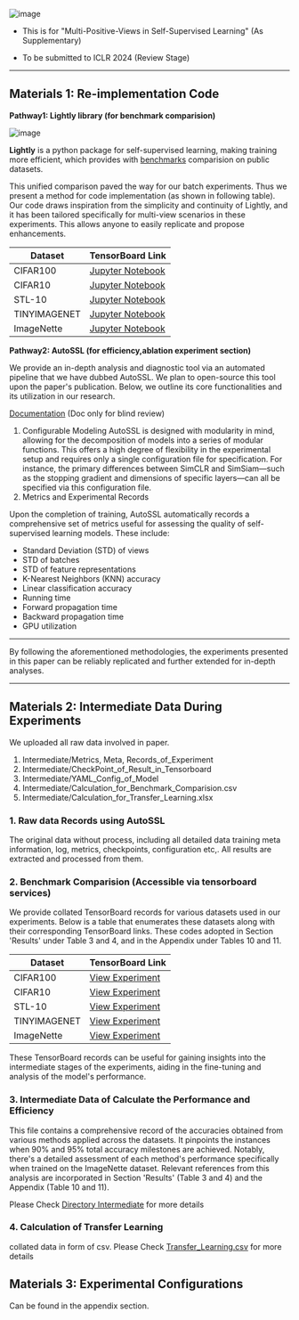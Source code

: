 
![image](https://i.imgur.com/7XNcyMF.png)

- This is for "Multi-Positive-Views in Self-Supervised Learning" (As Supplementary)

- To be submitted to ICLR 2024 (Review Stage)
  
------------------------------------------------

## Materials 1: Re-implementation Code

**Pathway1: Lightly library (for benchmark comparision)**

![image](https://i.imgur.com/R8lgMoc.png)

**Lightly** is a python package for self-supervised learning, making training more efficient, which provides with [benchmarks](https://docs.lightly.ai/self-supervised-learning/getting_started/benchmarks.html#imagenet) comparision on public datasets. 

This unified comparison paved the way for our batch experiments. Thus we present a method for code implementation (as shown in following table). Our code draws inspiration from the simplicity and continuity of Lightly, and it has been tailored specifically for multi-view scenarios in these experiments. This allows anyone to easily replicate and propose enhancements.


| Dataset      | TensorBoard Link |
|--------------|------------------|
| CIFAR100     | [Jupyter Notebook](https://github.com/px39n/Multiple-Positive-View/blob/main/Fast_Reimplement/CIFAR10.ipynb) |
| CIFAR10      | [Jupyter Notebook](https://github.com/px39n/Multiple-Positive-View/blob/main/Fast_Reimplement/CIFAR100.ipynb)  |
| STL-10       | [Jupyter Notebook](https://github.com/px39n/Multiple-Positive-View/blob/main/Fast_Reimplement/ImageNette.ipynb)  |
| TINYIMAGENET | [Jupyter Notebook](https://github.com/px39n/Multiple-Positive-View/blob/main/Fast_Reimplement/STL10.ipynb)  |
| ImageNette   | [Jupyter Notebook](https://github.com/px39n/Multiple-Positive-View/blob/main/Fast_Reimplement/TinyImageNet.ipynb)  |


**Pathway2: AutoSSL (for efficiency,ablation experiment section)**

We provide an in-depth analysis and diagnostic tool via an automated pipeline that we have dubbed AutoSSL. We plan to open-source this tool upon the paper's publication. Below, we outline its core functionalities and its utilization in our research.

[Documentation](https://autossl.gitbook.io/autossl/getting-started/configuration-supported) (Doc only for blind review)

1. Configurable Modeling
AutoSSL is designed with modularity in mind, allowing for the decomposition of models into a series of modular functions. This offers a high degree of flexibility in the experimental setup and requires only a single configuration file for specification. For instance, the primary differences between SimCLR and SimSiam—such as the stopping gradient and dimensions of specific layers—can all be specified via this configuration file.
2. Metrics and Experimental Records

Upon the completion of training, AutoSSL automatically records a comprehensive set of metrics useful for assessing the quality of self-supervised learning models. These include:

- Standard Deviation (STD) of views
- STD of batches
- STD of feature representations
- K-Nearest Neighbors (KNN) accuracy
- Linear classification accuracy
- Running time
- Forward propagation time
- Backward propagation time
- GPU utilization
---

By following the aforementioned methodologies, the experiments presented in this paper can be reliably replicated and further extended for in-depth analyses.

---

## Materials 2: Intermediate Data During Experiments


We uploaded all raw data involved in paper.


1. Intermediate/Metrics, Meta, Records_of_Experiment
2. Intermediate/CheckPoint_of_Result_in_Tensorboard 
3. Intermediate/YAML_Config_of_Model
4. Intermediate/Calculation_for_Benchmark_Comparision.csv
5. Intermediate/Calculation_for_Transfer_Learning.xlsx
 
### 1. Raw data Records using AutoSSL

The original data without process, including all detailed data training meta information, log, metrics, checkpoints, configuration etc,. All results are extracted and processed from them.

### 2. Benchmark Comparision (Accessible via tensorboard services)

We provide collated TensorBoard records for various datasets used in our experiments. Below is a table that enumerates these datasets along with their corresponding TensorBoard links.
These codes adopted in Section 'Results' under Table 3 and 4, and in the Appendix under Tables 10 and 11.

| Dataset      | TensorBoard Link |
|--------------|------------------|
| CIFAR100     | [View Experiment](https://tensorboard.dev/experiment/lBWExQayRpKIbuv5d0nA9Q/#scalars) |
| CIFAR10      | [View Experiment](https://tensorboard.dev/experiment/I9NZuY9gSyeyS9qoNksAXg/#scalars)  |
| STL-10       | [View Experiment](https://tensorboard.dev/experiment/j3SdHOk3QzOKKQksXVRxlQ/#scalars)  |
| TINYIMAGENET | [View Experiment](https://tensorboard.dev/experiment/BcdkoHAkR8O1luRVTkULwA/#scalars)  |
| ImageNette   | [View Experiment](https://tensorboard.dev/experiment/hon7xMTqR7W3NIQ4YIlBLg/#scalars)  |

These TensorBoard records can be useful for gaining insights into the intermediate stages of the experiments, aiding in the fine-tuning and analysis of the model's performance.

### 3. Intermediate Data of Calculate the Performance and Efficiency
This file contains a comprehensive record of the accuracies obtained from various methods applied across the datasets. It pinpoints the instances when 90% and 95% total accuracy milestones are achieved. Notably, there's a detailed assessment of each method's performance specifically when trained on the ImageNette dataset. Relevant references from this analysis are incorporated in Section 'Results' (Table 3 and 4) and the Appendix (Table 10 and 11).

Please Check [Directory Intermediate](https://github.com/px39n/Multiple-Positive-View/tree/main/Intermediate) for more details
### 4. Calculation of Transfer Learning
collated data in form of csv.
Please Check [Transfer_Learning.csv](https://github.com/px39n/Multiple-Positive-View/blob/main/Intermediate/Calculation_for_Transfer_Learning.xlsx) for more details

## Materials 3: Experimental Configurations
Can be found in the appendix section.
 

